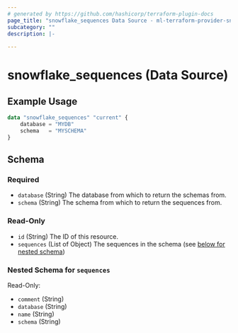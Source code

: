 ```yaml
---
# generated by https://github.com/hashicorp/terraform-plugin-docs
page_title: "snowflake_sequences Data Source - ml-terraform-provider-snowflake"
subcategory: ""
description: |-
  
---
```


# snowflake_sequences (Data Source)



## Example Usage

```terraform
data "snowflake_sequences" "current" {
    database = "MYDB"
    schema   = "MYSCHEMA"
}
```

<!-- schema generated by tfplugindocs -->
## Schema

### Required

- `database` (String) The database from which to return the schemas from.
- `schema` (String) The schema from which to return the sequences from.

### Read-Only

- `id` (String) The ID of this resource.
- `sequences` (List of Object) The sequences in the schema (see [below for nested schema](#nestedatt--sequences))

<a id="nestedatt--sequences"></a>
### Nested Schema for `sequences`

Read-Only:

- `comment` (String)
- `database` (String)
- `name` (String)
- `schema` (String)


